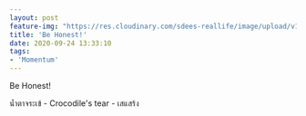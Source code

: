 ```yaml
---
layout: post
feature-img: "https://res.cloudinary.com/sdees-reallife/image/upload/v1555658919/sample_feature_img.png"
title: 'Be Honest!'
date: 2020-09-24 13:33:10
tags:
- 'Momentum'
---
```

Be Honest!

<i class="fa fa-child" style="color:plum"></i>

น้ำตาจระเข้ - Crocodile's tear - เสแสร้ง
